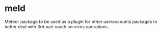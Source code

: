 meld
====

Meteor package to be used as a plugin for other useraccounts packages to better deal with 3rd part oauth services operations.
